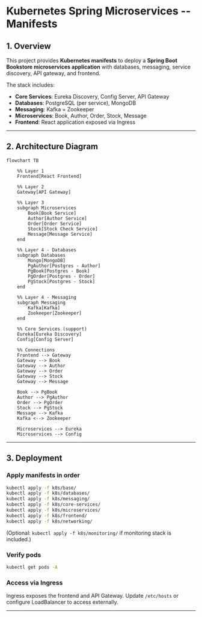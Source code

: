 # Kubernetes Spring Microservices -- Manifests

## 1. Overview

This project provides **Kubernetes manifests** to deploy a **Spring Boot
Bookstore microservices application** with databases, messaging, service
discovery, API gateway, and frontend.

The stack includes: 
- **Core Services**: Eureka Discovery, Config Server, API Gateway
- **Databases**: PostgreSQL (per service), MongoDB
- **Messaging**: Kafka + Zookeeper
- **Microservices**: Book, Author, Order, Stock, Message
- **Frontend**: React application exposed via Ingress

------------------------------------------------------------------------

## 2. Architecture Diagram

```mermaid 
flowchart TB

    %% Layer 1
    Frontend[React Frontend]

    %% Layer 2
    Gateway[API Gateway]

    %% Layer 3
    subgraph Microservices
        Book[Book Service]
        Author[Author Service]
        Order[Order Service]
        Stock[Stock Check Service]
        Message[Message Service]
    end

    %% Layer 4 - Databases
    subgraph Databases
        Mongo[MongoDB]
        PgAuthor[Postgres - Author]
        PgBook[Postgres - Book]
        PgOrder[Postgres - Order]
        PgStock[Postgres - Stock]
    end

    %% Layer 4 - Messaging
    subgraph Messaging
        Kafka[Kafka]
        Zookeeper[Zookeeper]
    end

    %% Core Services (support)
    Eureka[Eureka Discovery]
    Config[Config Server]

    %% Connections
    Frontend --> Gateway
    Gateway --> Book
    Gateway --> Author
    Gateway --> Order
    Gateway --> Stock
    Gateway --> Message

    Book --> PgBook
    Author --> PgAuthor
    Order --> PgOrder
    Stock --> PgStock
    Message --> Kafka
    Kafka <--> Zookeeper

    Microservices --> Eureka
    Microservices --> Config

```

------------------------------------------------------------------------

## 3. Deployment

### Apply manifests in order

``` bash
kubectl apply -f k8s/base/
kubectl apply -f k8s/databases/
kubectl apply -f k8s/messaging/
kubectl apply -f k8s/core-services/
kubectl apply -f k8s/microservices/
kubectl apply -f k8s/frontend/
kubectl apply -f k8s/networking/
```

(Optional: `kubectl apply -f k8s/monitoring/` if monitoring stack is
included.)

### Verify pods

``` bash
kubectl get pods -A
```

### Access via Ingress

Ingress exposes the frontend and API Gateway. Update `/etc/hosts` or
configure LoadBalancer to access externally.

------------------------------------------------------------------------